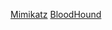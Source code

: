 
[Mimikatz](https://github.com/gentilkiwi/mimikatz)
[BloodHound](https://github.com/BloodHoundAD/BloodHound)

